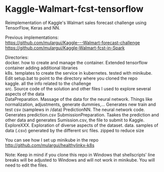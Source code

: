 Kaggle-Walmart-fcst-tensorflow
==============================
Reimplementation of Kaggle's Walmart sales forecast challenge using TensorFlow, Keras and NN.

Previous implementations:\
https://github.com/mulargui/Kaggle---Walmart-forecast-challenge \
https://github.com/mulargui/Kaggle-Walmart-fcst-in-Spark

Directories:\
docker. how to create and manage the container. Extended tensorflow container adding additional libraries\
k8s. templates to create the service in kubernetes. tested with minikube. Edit setup.bat to point to the directory where you cloned the repo\
kaggle. all the info related to the challenge\
src. Source code of the solution and other files I used to explore several aspects of the data\
	DataPreparation. Massage of the data for the neural network. Things like normalization, adjustments, generate dummies,... Generates new train and test csv (samplews in /data)
        PredictionNN. The neural network code. Generates prediction.csv
        SubmissionPreparation. Taakes the prediction and other data and generates Sumission.csv, the file to submit to Kaggle.
        ExploreXXX. Exploration of diverse aspects of the dataset.
data. samples of data (.csv) generated by the different src files. zipped to reduce size

You can see how I set up minikube in the repo http://github.com/mulargui/healthylinkx-k8s 

Note: Keep in mind if you clone this repo in Windows that shellscripts' line breaks will be adjusted to Windows and will not work in minikube. You will need to edit the files.

